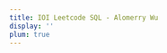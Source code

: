 ```yaml
---
title: IOI Leetcode SQL - Alomerry Wu
display: ''
plum: true
---
```


<SubNav />

<IOINavBar />

<ListCategory only-date type="ioi/leetcode-sql" />
